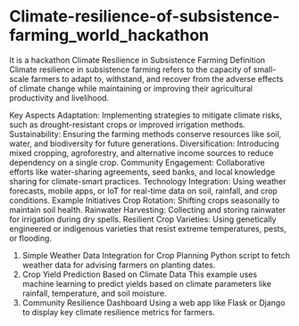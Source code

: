 # Climate-resilience-of-subsistence-farming_world_hackathon
It is a hackathon
Climate Resilience in Subsistence Farming
Definition
Climate resilience in subsistence farming refers to the capacity of small-scale farmers to adapt to, withstand, and recover from the adverse effects of climate change while maintaining or improving their agricultural productivity and livelihood.

Key Aspects
Adaptation: Implementing strategies to mitigate climate risks, such as drought-resistant crops or improved irrigation methods.
Sustainability: Ensuring the farming methods conserve resources like soil, water, and biodiversity for future generations.
Diversification: Introducing mixed cropping, agroforestry, and alternative income sources to reduce dependency on a single crop.
Community Engagement: Collaborative efforts like water-sharing agreements, seed banks, and local knowledge sharing for climate-smart practices.
Technology Integration: Using weather forecasts, mobile apps, or IoT for real-time data on soil, rainfall, and crop conditions.
Example Initiatives
Crop Rotation: Shifting crops seasonally to maintain soil health.
Rainwater Harvesting: Collecting and storing rainwater for irrigation during dry spells.
Resilient Crop Varieties: Using genetically engineered or indigenous varieties that resist extreme temperatures, pests, or flooding.
1. Simple Weather Data Integration for Crop Planning
Python script to fetch weather data for advising farmers on planting dates.
2. Crop Yield Prediction Based on Climate Data
This example uses machine learning to predict yields based on climate parameters like rainfall, temperature, and soil moisture.
3. Community Resilience Dashboard
Using a web app like Flask or Django to display key climate resilience metrics for farmers.

